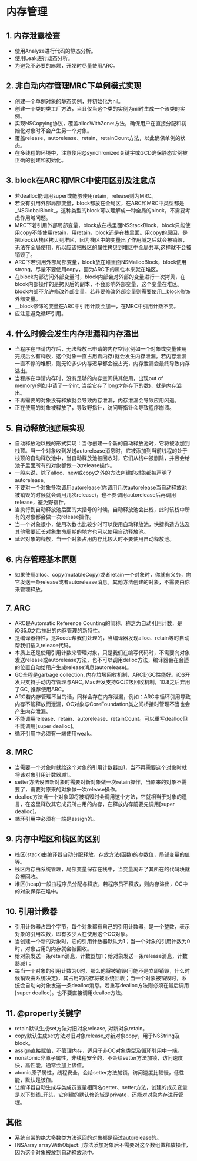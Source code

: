 # 内存管理

## 1. 内存泄露检查
* 使用Analyze进行代码的静态分析。
* 使用Leak进行动态分析。
* 为避免不必要的麻烦，开发时尽量使用ARC。

## 2. 非自动内存管理MRC下单例模式实现
* 创建一个单例对象的静态实例，并初始化为nil。
* 创建一个类的类工厂方法，当且仅当这个类的实例为nil时生成一个该类的实例。
* 实现NSCopying协议，覆盖allocWithZone:方法，确保用户在直接分配和初始化对象时不会产生另一个对象。
* 覆盖release、autorelease、retain、retainCount方法，以此确保单例的状态。
* 在多线程的环境中，注意使用@synchronized关键字或GCD确保静态实例被正确的创建和初始化。

## 3. block在ARC和MRC中使用区别及注意点
* 若dealloc能调用super或能够使用retain，release则为MRC。
* 若没有引用外部局部变量，block都放在全局区，在ARC和MRC中类型都是_NSGlobalBlock_，这种类型的block可以理解成一种全局的block，不需要考虑作用域问题。
* MRC下若引用外部局部变量，block放在栈里面NSStackBlock，block只能使用copy不能使用retain，用retain，block还是在栈里面。用copy的原因，是把block从栈区拷贝到堆区，因为栈区中的变量出了作用域之后就会被销毁，无法在全局使用，所以应该把栈区的属性拷贝到堆区中全局共享,这样就不会被销毁了。
* ARC下若引用外部局部变量，block放在堆里面NSMallocBlock，block使用strong，尽量不要使用copy，因为ARC下的属性本来就在堆区。
* 在block内部访问外部变量时，block内部会对外部的变量进行一次拷贝，在blcok内部操作的是拷贝后的副本，不会影响外部变量，这个变量在堆区。block内部不允许修改外部变量，若非要修改外部变量则需要使用__block修饰外部变量。
* __block修饰的变量在ARC中引用计数会加一，在MRC中引用计数不变。
* 应注意避免循环引用。

## 4. 什么时候会发生内存泄漏和内存溢出
* 当程序在申请内存后，无法释放已申请的内存空间(例如一个对象或变量使用完成后么有释放，这个对象一直占用着内存)就会发生内存泄漏。若内存泄漏一直不停的堆积，则无论多少内存迟早都会被占光，内存泄漏会最终导致内存溢出。
* 当程序在申请内存时，没有足够的内存空间供其使用，出现out of memory(例如申请了一个int, 当给它存了long才能存下的数)，就是内存溢出。
* 不再需要的对象没有释放就会导致内存泄漏，内存泄漏会导致应用闪退。
* 正在使用的对象被释放了，导致野指针，访问野指针会导致程序崩溃。

## 5. 自动释放池底层实现
* 自动释放池以栈的形式实现：当你创建一个新的自动释放池时，它将被添加到栈顶。当一个对象收到发送autorelease消息时，它被添加到当前线程的处于栈顶的自动释放池中，当自动释放池被回收时，它们从栈中被删除，并且会给池子里面所有的对象都做一次release操作。
* 一般来说，除了alloc、new或copy之外的方法创建的对象都被声明了autorelease。
* 不要对一个对象多次调用autorelease(你调用几次autorelease当自动释放池被销毁的时候就会调用几次release)，也不要调用autorelease后再调用release，避免野指针。
* 当执行到自动释放池后面的大括号的时候，自动释放池会出栈，此时该栈中所有的对象都会做一次release操作。
* 当一个对象很小，使用次数也比较少时可以使用自动释放池，快捷构造方法及其他需要延长对象生命周期的地方也可以使用自动释放池。
* 延迟对象的释放，当一个对象占用内存比较大时不要使用自动释放池。

## 6. 内存管理基本原则
* 如果使用alloc、copy(mutableCopy)或者retain一个对象时，你就有义务，向它发送一条release或者autorelease消息。其他方法创建的对象，不需要由你来管理释放。

## 7. ARC
* ARC是Automatic Reference Counting的简称，称之为自动引用计数，是iOS5.0之后推出的内存管理的新特性。
* 是编译器特性，是Xcode帮我们处理的，当编译器发现alloc、retain等时自动帮我们插入release代码。
* 本质上还是使用引用计数来管理对象，只是我们在编写代码时，不需要向对象发送release或autorelease方法，也不可以调用delloc方法，编译器会在合适的位置自动给用户生成release消息(autorelease)。
* GC全程是garbage collection, 内存垃圾回收机制，ARC比GC性能好。iOS开发只支持手动内存管理与ARC, Mac开发支持GC垃圾回收机制，10.8之后弃用了GC, 推荐使用ARC。
* ARC若内存管理不当的话，同样会存在内存泄漏，例如：ARC中循环引用导致内存不能释放而泄漏，OC对象与CoreFoundation类之间桥接时管理不当也会产生内存泄漏。
* 不能调用release、retain、autorelease、retainCount。可以重写dealloc但不能调用[super dealloc]。
* 循环引用中必须有一端使用weak。

## 8. MRC
* 当需要一个对象时就给这个对象的引用计数器加1，当不再需要这个对象时就将该对象引用计数器减1。
* setter方法设置新对象时需要对新对象做一次retain操作，当原来的对象不需要了，需要对原来的对象做一次release操作。
* dealloc方法当一个对象即将被销毁时会调用这个方法，它就相当于对象的遗言，在这里释放其它成员所占用的内存，在释放内存前要先调用[super dealloc]。
* 循环引用中必须有一端是assign的。

## 9. 内存中堆区和栈区的区别
* 栈区(stack)由编译器自动分配释放，存放方法(函数)的参数值，局部变量的值等。
* 栈区内存由系统管理，局部变量保存在栈中，当变量离开了其所在的代码块就会被回收。
* 堆区(heap)一般由程序员分配与释放，若程序员不释放，则内存溢出，OC中的对象保存在堆中。

## 10. 引用计数器
* 引用计数器占四个字节，每个对象都有自己的引用计数器，是一个整数，表示对象的引用次数，即有多少人在使用这个OC对象。
* 当创建一个新的对象时，它的引用计数器默认为1；当一个对象的引用计数为0时，对象占用的内存就会被回收。
* 给对象发送一条retain消息，计数器加1；给对象发送一条release消息，计数器减1；
* 每当一个对象的引用计数为0时，那么他将被销毁(可能不是立即销毁，什么时候销毁由系统决定)，其占用的内存将被系统回收；当一个对象被销毁时，系统会自动向对象发送一条dealloc消息。若重写dealloc方法则必须在最后调用[super dealloc]。也不要直接调用dealloc方法。

## 11. @property关键字
* retain默认生成set方法对旧对象release, 对新对象retain。
* copy默认生成set方法对旧对象release,对新对象copy，用于NSString及block。
* assign直接赋值，不管理内存，适用于非OC对象类型及循环引用中一端。
* nonatomic非原子属性，非线程安全的，不会给setter方法加锁，访问速度快，高性能，通常会加上该值。
* atomic原子属性，线程安全，会给setter方法加锁，访问速度比较慢，低性能，默认是该值。
* 让编译器自动生成与类成员变量相同名getter、setter方法，创建的成员变量是以下划线_开头，它创建的默认修饰域是private，还能对对象内存进行管理。

## 其他
* 系统自带的绝大多数类方法返回的对象都是经过autorelease的。
* [NSArray arrayWithObject: <id>]方法添加对象后不需要对这个数组做释放操作，因为这个对象被放到自动释放池中。




